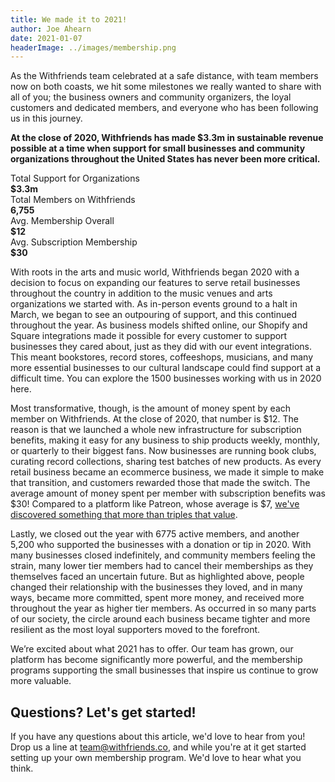 ```yaml
---
title: We made it to 2021!
author: Joe Ahearn
date: 2021-01-07
headerImage: ../images/membership.png
---
```


As the Withfriends team celebrated at a safe distance, with team members now on
both coasts, we hit some milestones we really wanted to share with all of you;
the business owners and community organizers, the loyal customers and dedicated
members, and everyone who has been following us in this journey. 

**At the close of 2020, Withfriends has made $3.3m in sustainable revenue
possible at a time when support for small businesses and community
organizations throughout the United States has never been more critical.** 

<div class="text-xl sm:text-3xl leading-loose max-w-screen">
	<div class="border-b-2 mb-4 pb-2 border-wfGray-200"></div>
	<div class="border-b-2 mb-4 pb-2 border-wfGray-200 flex place-items-center">
		<div class="flex-1 font-heavy">
			Total Support for Organizations
		</div>
		<div>
			<strong><span class="text-2xl sm:text-6xl text-salmon-600">$3.3m</span></strong><br />
		</div>
	</div>
	<div class="border-b-2 mb-4 pb-2 border-wfGray-200 flex place-items-center">
		<div class="flex-1 font-heavy">
			Total Members on Withfriends
		</div>
		<div>
			<strong><span class="text-2xl sm:text-6xl text-salmon-600">6,755</span></strong><br />
		</div>
	</div>
	<div class="border-b-2 mb-4 pb-2 border-wfGray-200 flex place-items-center">
		<div class="flex-1 font-heavy">
			Avg. Membership Overall
		</div>
		<div>
			<strong><span class="text-2xl sm:text-6xl text-salmon-600">$12</span></strong><br />
		</div>
	</div>
	<div class="border-b-2 mb-4 pb-2 border-wfgray-200 flex place-items-center">
		<div class="flex-1 font-heavy">
			Avg. Subscription Membership
		</div>
		<div>
			<strong><span class="text-2xl sm:text-6xl text-salmon-600">$30</span></strong>
		</div>
	</div>
</div>

With roots in the arts and music world, Withfriends began 2020 with a decision
to focus on expanding our features to serve retail businesses throughout the
country in addition to the music venues and arts organizations we started with.
As in-person events ground to a halt in March, we began to see an outpouring of
support, and this continued throughout the year. As business models shifted
online, our Shopify and Square integrations made it possible for every customer
to support businesses they cared about, just as they did with our event
integrations. This meant bookstores, record stores, coffeeshops, musicians, and
many more essential businesses to our cultural landscape could find support at
a difficult time. You can explore the 1500 businesses working with us in 2020
here.

Most transformative, though, is the amount of money spent by each member on
Withfriends. At the close of 2020, that number is $12. The reason is that we
launched a whole new infrastructure for subscription benefits, making it easy
for any business to ship products weekly, monthly, or quarterly to their
biggest fans. Now businesses are running book clubs, curating record
collections, sharing test batches of new products. As every retail business
became an ecommerce business, we made it simple to make that transition, and
customers rewarded those that made the switch. The average amount of money
spent per member with subscription benefits was $30! Compared to a platform
like Patreon, whose average is $7, [we've discovered something that more than
triples that value](/posts/subscription-boxes-stick-figure).

Lastly, we closed out the year with 6775 active members, and another 5,200 who
supported the businesses with a donation or tip in 2020. With many businesses
closed indefinitely, and community members feeling the strain, many lower tier
members had to cancel their memberships as they themselves faced an uncertain
future. But as highlighted above, people changed their relationship with the
businesses they loved, and in many ways, became more committed, spent more
money, and received more throughout the year as higher tier members. As
occurred in so many parts of our society, the circle around each business
became tighter and more resilient as the most loyal supporters moved to the
forefront.

We’re excited about what 2021 has to offer. Our team has grown, our platform
has become significantly more powerful, and the membership programs supporting
the small businesses that inspire us continue to grow more valuable. 

## Questions? Let's get started!

If you have any questions about this article, we'd love to hear from you! Drop
us a line at team@withfriends.co, and while you're at it get started setting up
your own membership program. We'd love to hear what you think.

